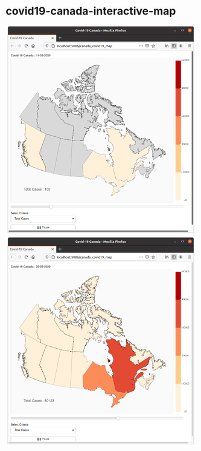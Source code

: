 # covid19-canada-interactive-map

![alt-text-1](https://github.com/vicent3rod/covid19-canada-interactive-map/blob/master/captures/1.png) ![alt-text-2](https://github.com/vicent3rod/covid19-canada-interactive-map/blob/master/captures/2.png)
